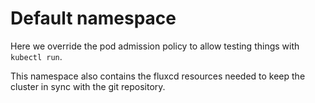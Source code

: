 # Default namespace

  <!-- # Create a secret that contains age's private key: -->
  <!-- # -->
  <!-- # kubectl create secret generic \ -->
  <!-- #   --namespace default \ -->
  <!-- #   --from-literal identity.agekey=yourkey \ -->
  <!-- #   forgejo-iac-manifests-age-key -->

Here we override the pod admission policy to allow testing things with
`kubectl run`.

This namespace also contains the fluxcd resources needed to keep the cluster in
sync with the git repository.
